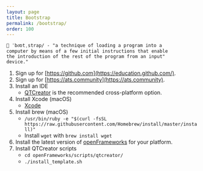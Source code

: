```yaml
---
layout: page
title: Bootstrap
permalink: /bootstrap/
order: 100
---
```


    👢 ˈbo͞otˌstrap/ - "a technique of loading a program into a
    computer by means of a few initial instructions that enable
    the introduction of the rest of the program from an input"
    device."

1. Sign up for [https://github.com](https://education.github.com/).
2. Sign up for [https://ats.community](https://ats.community).
3. Install an IDE
   - [QTCreator](http://download.qt.io/official_releases/qtcreator/4.6/4.6.1/) is the recommended cross-platform option.
4. Install Xcode (macOS)
   - [Xcode](https://itunes.apple.com/us/app/xcode/id497799835?mt=12)
5. Install brew (macOS)
   - `/usr/bin/ruby -e "$(curl -fsSL https://raw.githubusercontent.com/Homebrew/install/master/install)"`
   - Install `wget` with `brew install wget`
6. Install the latest version of [openFrameworks](https://openframeworks.cc/download/) for your platform.
7. Install QTCreator scripts
   - `cd openFrameworks/scripts/qtcreator/`
   - `./install_template.sh`

